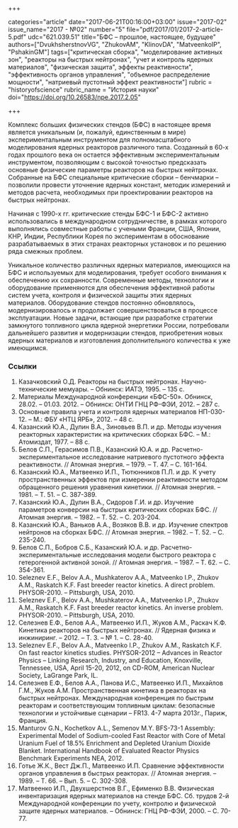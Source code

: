 +++

categories="article"
date="2017-06-21T00:16:00+03:00"
issue="2017-02"
issue_name="2017 - №02"
number="5"
file="pdf/2017/01/2017-2-article-5.pdf"
udc="621.039.51"
title="БФС – прошлое, настоящее, будущее"
authors=["DvukhsherstnovVG", "ZhukovAM", "KlinovDA", "MatveenkoIP", "PshakinGM"]
tags=["критическая сборка", "моделирование активных зон", "реакторы на быстрых нейтронах", "учет и контроль ядерных материалов", "физическая защита", эффекты реактивности", "эффективность органов управления", "объемное распределение мощности", "натриевый пустотный эффект реактивности"]
rubric = "historyofscience"
rubric_name = "История науки"
doi="https://doi.org/10.26583/npe.2017.2.05"

+++

Комплекс больших физических стендов (БФС) в настоящее время является уникальным (и, пожалуй, единственным в мире) экспериментальным инструментом для полномасштабного моделирования ядерных реакторов различного типа. Созданный в 60-х годах прошлого века он остается эффективным экспериментальным инструментом, позволяющим с высокой точностью предсказать основные физические параметры реакторов на быстрых нейтронах. Собранные на БФС специальные критические сборки – бенчмарки – позволили провести уточнение ядерных констант, методик измерений и методов расчета, необходимых при проектировании реакторов на быстрых нейтронах.

Начиная с 1990-х гг. критические стенды БФС-1 и БФС-2 активно использовались в международном сотрудничестве, в рамках которого выполнялись совместные работы с учеными Франции, США, Японии, КНР, Индии, Республики Корея по экспериментам в обоснование разрабатываемых в этих странах реакторных установок и по решению ряда смежных проблем.

Уникальное количество различных ядерных материалов, имеющихся на БФС и используемых для моделирования, требует особого внимания к обеспечению их сохранности. Современные методы, технологии и оборудование применяются для обеспечения эффективной работы систем учета, контроля и физической защиты этих ядерных материалов. Оборудование стендов постоянно обновлялось, модернизировалось и продолжает совершенствоваться в процессе эксплуатации. Новые задачи, встающие при разработке стратегии замкнутого топливного цикла ядерной энергетики России, потребовали дальнейшего развития и модернизации стендов, приобретения новых ядерных материалов и изготовления дополнительного количества к уже имеющимся.

### Ссылки

1. Казачковский О.Д. Реакторы на быстрых нейтронах. Научно-технические мемуары. – Обнинск: ИАТЭ, 1995. – 135 с.
2. Материалы Международной конференции «БФС-50». Обнинск, 28.02. – 01.03. 2012. – Обнинск: ОНТИ ГНЦ РФ-ФЭИ, 2012. – 287 с.
3. Основные правила учета и контроля ядерных материалов НП-030-12. – М.: ФБУ «НТЦ ЯРБ», 2012. – 48 с.
4. Казанский Ю.А., Дулин В.А., Зиновьев В.П. и др. Методы изучения реакторных характеристик на критических сборках БФС. – М.: Атомиздат, 1977. – 88 с.
5. Белов С.П., Герасимов П.В., Казанский Ю.А. и др. Расчетно-экспериментальное исследование натриевого пустотного эффекта реактивности. // Атомная энергия. – 1979. – Т. 47. – С. 161-164.
6. Казанский Ю.А., Матвеенко И.П., Тютюнников П.Л. и др. К учету пространственных эффектов при измерении реактивности методом обращенного решения уравнения кинетики. // Атомная энергия. – 1981. – Т. 51. – С. 387-389.
7. Казанский Ю.А., Дулин В.А., Сидоров Г.И. и др. Изучение параметров конверсии на быстрых критических сборках БФС. // Атомная энергия. – 1982. – Т. 52. – С. 203-204.
8. Казанский Ю.А., Ваньков А.А., Возяков В.В. и др. Изучение спектров нейтронов на сборках БФС. // Атомная энергия. – 1982. – Т. 52. – С. 235-240.
9. Белов С.П., Бобров С.Б., Казанский Ю.А. и др. Расчетно-экспериментальные исследования модели быстрого реактора с гетерогенной активной зоной. // Атомная энергия. – 1987. – Т. 62. – С. 354-361.
10. Seleznev E.F., Belov A.A., Mushkaterov A.A., Matveenko I.P., Zhukov A.M., Raskatch K.F. Fast breeder reactor kinetics. A direct problem. PHYSOR-2010. – Pittsburgh, USA, 2010.
11. Seleznev E.F., Belov A.A., Mushkaterov A.A., Matveenko I.P., Zhukov A.M., Raskatch K.F. Fast breeder reactor kinetics. An inverse problem. PHYSOR-2010. – Pittsburgh, USA, 2010.
12. Селезнев Е.Ф., Белов А.А., Матвеенко И.П., Жуков А.М., Раскач К.Ф. Кинетика реакторов на быстрых нейтронах. // Ядерная физика и инжиниринг. – 2012. – Т. 3. – № 1. – С. 28-40.
13. Seleznev E.F., Belov A.A., Matveenko I.P., Zhukov A.M., Raskatch K.F. On fast reactor kinetics studies. PHYSOR-2012 – Advances in Reactor Physics – Linking Research, Industry, and Education, Knoxville, Tennessee, USA, April 15-20, 2012, on CD-ROM, American Nuclear Society, LaGrange Park, IL.
14. Селезнев Е.Ф., Белов А.А., Панова И.С., Матвеенко И.П., Михайлов Г.М., Жуков А.М. Пространственная кинетика в реакторах на быстрых нейтронах. Международная конференция по быстрым реакторам и соответствующим топливным циклам: безопасные технологии и устойчивые сценарии – FR13. 4-7 марта 2013г., Париж, Франция.
15. Manturov G.N., Kochetkov A.L., Semenov M.Y. BFS-73-1 Assembly: Experimental Model of Sodium-cooled Fast Reactor with Core of Metal Uranium Fuel of 18.5% Enrichment and Depleted Uranium Dioxide Blanket. International Handbook of Evaluated Reactor Physics Benchmark Experiments NEA, 2012.
16. Готье Ж.К., Вест Дж.П., Матвеенко И.П. Сравнение эффективности органов управления в быстрых реакторах. // Атомная энергия. – 1989. – Т. 66. – Вып. 5. – С. 302-308.
17. Матвеенко И.П., Двухшерстнов В.Г., Ефименко В.В. Физическая инвентаризация ядерных материалов на стенде БФС. Сб. трудов 2-й Международной конференции по учету, контролю и физической защите ядерных материалов. – Обнинск: ГНЦ РФ-ФЭИ, 2000. – С. 70-77.